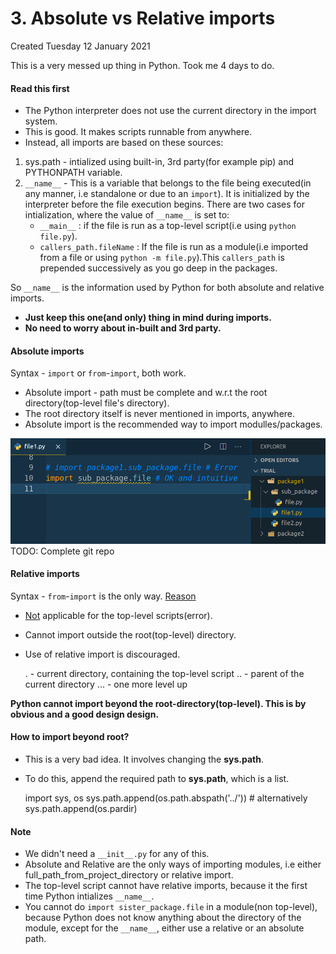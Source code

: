 # 3. Absolute vs Relative imports
Created Tuesday 12 January 2021

This is a very messed up thing in Python. Took me 4 days to do.

#### Read this first

* The Python interpreter does not use the current directory in the import system. 
* This is good. It makes scripts runnable from anywhere.
* Instead, all imports are based on these sources:


1. sys.path - intialized using built-in, 3rd party(for example pip) and PYTHONPATH variable.
2. ``__name__`` - This is a variable that belongs to the file being executed(in any manner, i.e standalone or due to an ``import``). It is initialized by the interpreter before the file execution begins. There are two cases for intialization, where the value of ``__name__`` is set to:
	* ``__main__`` : if the file is run as a top-level script(i.e using ``python file.py``).
	* ``callers_path.fileName`` : If the file is run as a module(i.e imported from a file or using ``python -m file.py``).This ``callers_path`` is prepended  successively as you go deep in the packages.


So ``__name__`` is the information used by Python for both absolute and relative imports.

* __Just keep this **one(and only)** thing in mind during imports.__ 
* __No need to worry about in-built and 3rd party.__


#### Absolute imports
Syntax - ``import`` or ``from``-``import``, both work.

* Absolute import - path must be complete and w.r.t the root directory(top-level file's directory).
* The root directory itself is never mentioned in imports, anywhere.
* Absolute import is the recommended way to import modulles/packages.

![](./3._Absolute_vs_Relative_imports/pasted_image001.png)
TODO: Complete git repo

#### Relative imports
Syntax - ``from``-``import`` is the only way. [Reason](https://docs.python.org/3.8/reference/import.html?highlight=relative%20imports#package-relative-imports)

* [Not](https://stackoverflow.com/questions/14132789/relative-imports-for-the-billionth-time) applicable for the top-level scripts(error).
* Cannot import outside the root(top-level) directory.
* Use of relative import is discouraged.

	. - current directory, containing the top-level script
	.. - parent of the current directory
	... - one more level up


**Python cannot import beyond the root-directory(top-level). This is by obvious and a good design design.**

#### How to import beyond root?

* This is a very bad idea. It involves changing the **sys.path**.
* To do this, append the required path to **sys.path**, which is a list.

	import sys, os
	sys.path.append(os.path.abspath('../')) # alternatively sys.path.append(os.pardir)


#### Note

* We didn't need a ``__init__.py`` for any of this.
* Absolute and Relative are the only ways of importing modules, i.e either full_path_from_project_directory or relative import.
* The top-level script cannot have relative imports, because it the first time Python intializes ``__name__``.
* You cannot do ``import sister_package.file`` in a module(non top-level), because Python does not know anything about the directory of the module, except for the ``__name__``, either use a relative or an absolute path.


